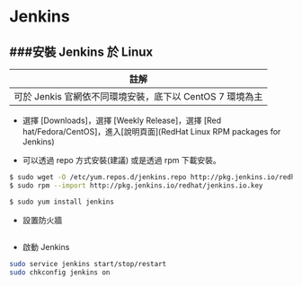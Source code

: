 # Jenkins

<script type="text/javascript" src="../js/general.js"></script>

###安裝 Jenkins 於 Linux
---

| 註解 |
| -- |
| 可於 Jenkis 官網依不同環境安裝，底下以 CentOS 7 環境為主 |

* 選擇 [Downloads]，選擇 [Weekly Release]，選擇 [Red hat/Fedora/CentOS]，進入[說明頁面](RedHat Linux RPM packages for Jenkins)

* 可以透過 repo 方式安裝(建議) 或是透過 rpm 下載安裝。

```Bash
$ sudo wget -O /etc/yum.repos.d/jenkins.repo http://pkg.jenkins.io/redhat/jenkins.repo
$ sudo rpm --import http://pkg.jenkins.io/redhat/jenkins.io.key

$ sudo yum install jenkins
```

* 設置防火牆

```Bash

```

* 啟動 Jenkins

```Bash
sudo service jenkins start/stop/restart
sudo chkconfig jenkins on
```


